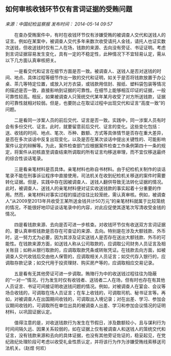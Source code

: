 ## 如何审核收钱环节仅有言词证据的受贿问题

### 

_来源：中国纪检监察报_ _发布时间： 2014-05-14 09:57_

　　在查办受贿案件中，有时在收钱环节仅有涉嫌受贿的被调查人交代和送钱人的证言。例如在某案中，被调查人交代多年来数次收受请托人金钱，请托人也证实数次送钱，但收送钱时仅有二人在场，钱款的来源、去向没有旁证、书证证明。考虑到言词证据容易发生变化，具有一定的不稳定性，此种情况下不宜轻易认定，需从以下几方面认真审核把关。

　　一是看交代和证言在细节方面是否一致。被调查人、送钱人是否对送钱的时间、地点、具体过程等细节作出一致的交代和证明，如关于是否将钱款放置于办公桌、茶几等特定位置，或放入对方衣袋，或钱款用信封、报纸、塑料袋包装等情况的描述是否一致，直接影响到证据的可靠性。在细节上能够相互印证的证据，一般可靠性较高。相反，如果被调查人只笼统交代某年某月收受了对方所送钱款，证据的可靠性就相对较弱。但是，也要防止在取证过程中出现交代和证言“高度一致”的问题。

　　二是看同一涉案人员的前后交代、证言是否一致。实践中，同一涉案人员有时会有多份交代、证言。此时，就要留意前后交代、证言的变化。这些变化包括：送、收钱的时间、地点、笔次、币种、数额、方式等具体情节是否存在重大差异，是否在多次谈话中反复出现变化，以及是否在某次谈话中提出关键性的、可能影响案件认定的辩解等。为此，案件检查部门应根据案件检查工作条例第四十一条的规定，将案件从初核直至调查结束所调取的所有证言均移送审理，而不宜仅移送最终的综合性谈话笔录。

　　三是看亲笔材料是否具体。亲笔材料也称自书材料。由于纪检机关制作的谈话笔录不能在刑事诉讼程序中直接使用，司法机关在收到纪检机关移送的案件时需要转化证据。但是，实践中存在因被调查人、送钱人翻供导致无法转化证据的情况。此时，被调查人、送钱人的亲笔材料便对证实收送钱款的事实起着十分重要的作用。然而，亲笔材料对事实过程的描述往往比较笼统，需认真审核。例如，被调查人“从2009至2013年共收受王某所送金钱共计50万元”的亲笔材料就属于比较笼统的情况，不能很好地印证谈话笔录中的内容，对此应促使其逐笔次写清收受金钱的情况。

　　四是看钱款来源、去向是否可进一步核查。对收钱环节仅有收送双方言词证据的，要认真审核钱款是否存在可查证的来源、去向。特别是在涉及大额钱款、外币时，这一努力尤为必要，因为其涉及证实送钱人是否存在送出大额钱款、外币的可能性。在钱款来源方面，如送钱人称从公司取款的，应调取公司财务人员证言及相关账目；如称从银行取款的，应调取取款凭条或转账凭证。在钱款去向方面，如被调查人交代收钱后交由他人保管的，应调取相关人员证言；如交代存入银行的，应调取存款记录；如交代用于投资理财、购买房产等的，应调取相应交易记录。

　　五是看有无其他旁证可进一步调取。贿赂行为中的收送钱过程往往为隐蔽的“一对一”情况，行为发生时仅有收钱者、送钱者二人在场，但有时也存在有其他人员证言、书证可间接证明收送钱问题的情况。例如，对被调查人在宴会、会议等场合收钱的，可调取在场人员证言；在车上收钱的，可调取司机、秘书证言等。再如，对被调查人在出国期间收钱的，可调取出入境记录；对在出差、学习、参加会议期间收钱的，可调取所在单位出具的被调查人出差、学习和参加会议情况的证明材料，以巩固证据认定。

　　值得注意的是，对收送钱款行为发生在节假日，涉及数额较小，且与谋利行为时间间隔久远、因果关系较弱的，如在证据上仅有被调查人和送钱人的笼统交代和证言，没有钱款来源和去向的具体证据，也没有其他旁证佐证的，稳妥起见，在党纪政纪处理阶段可考虑以收受礼金性质认定，并将该行为作为涉嫌受贿线索移送司法机关。（赵煜 何欢）